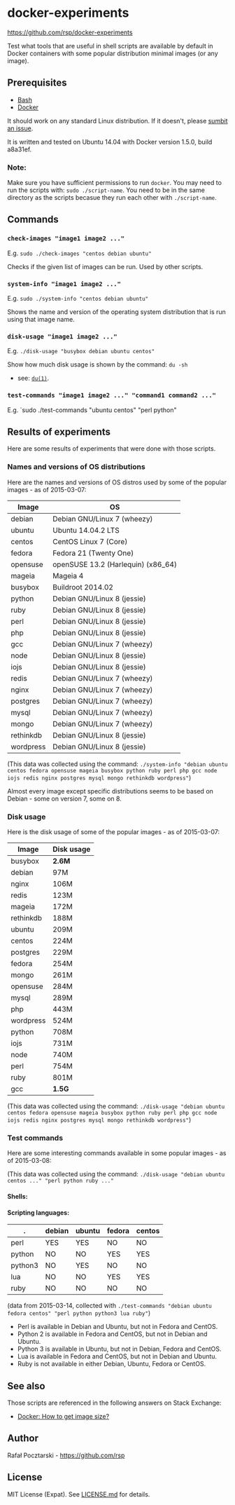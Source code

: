 docker-experiments
==================

https://github.com/rsp/docker-experiments

Test what tools that are useful in shell scripts are available by default
in Docker containers with some popular distribution minimal images
(or any image).

Prerequisites
-------------
* [Bash](https://www.gnu.org/software/bash/)
* [Docker](https://www.docker.com/)

It should work on any standard Linux distribution. If it doesn't,
please [sumbit an issue](https://github.com/rsp/docker-experiments/issues).

It is written and tested on Ubuntu 14.04
with Docker version 1.5.0, build a8a31ef.

### Note:
Make sure you have sufficient permissions to run `docker`.
You may need to run the scripts with: `sudo ./script-name`.
You need to be in the same directory as the scripts
becasue they run each other with `./script-name`.

Commands
--------

### `check-images "image1 image2 ..."`

E.g. `sudo ./check-images "centos debian ubuntu"`

Checks if the given list of images can be run. Used by other scripts.

### `system-info "image1 image2 ..."`

E.g. `sudo ./system-info "centos debian ubuntu"`

Shows the name and version of the operating system distribution
that is run using that image name.

### `disk-usage "image1 image2 ..."`

E.g. `./disk-usage "busybox debian ubuntu centos"`

Show how much disk usage is shown by the command: `du -sh`
- see: [`du(1)`](http://man7.org/linux/man-pages/man1/du.1.html).

### `test-commands "image1 image2 ..." "command1 command2 ..."`

E.g. `sudo ./test-commands "ubuntu centos" "perl python"

Results of experiments
----------------------

Here are some results of experiments that were done with those scripts.

### Names and versions of OS distributions

Here are the names and versions of OS distros
used by some of the popular images - as of 2015-03-07:

Image | OS
----- | ---
debian | Debian GNU/Linux 7 (wheezy)
ubuntu | Ubuntu 14.04.2 LTS
centos | CentOS Linux 7 (Core)
fedora | Fedora 21 (Twenty One)
opensuse | openSUSE 13.2 (Harlequin) (x86_64)
mageia | Mageia 4
busybox | Buildroot 2014.02
python | Debian GNU/Linux 8 (jessie)
ruby | Debian GNU/Linux 8 (jessie)
perl | Debian GNU/Linux 8 (jessie)
php | Debian GNU/Linux 8 (jessie)
gcc | Debian GNU/Linux 7 (wheezy)
node | Debian GNU/Linux 8 (jessie)
iojs | Debian GNU/Linux 8 (jessie)
redis | Debian GNU/Linux 7 (wheezy)
nginx | Debian GNU/Linux 7 (wheezy)
postgres | Debian GNU/Linux 7 (wheezy)
mysql | Debian GNU/Linux 7 (wheezy)
mongo | Debian GNU/Linux 7 (wheezy)
rethinkdb | Debian GNU/Linux 8 (jessie)
wordpress | Debian GNU/Linux 8 (jessie)

(This data was collected using the command: `./system-info "debian ubuntu centos fedora opensuse mageia busybox python ruby perl php gcc node iojs redis nginx postgres mysql mongo rethinkdb wordpress"`)

Almost every image except specific distributions
seems to be based on Debian - some on version 7, some on 8.

### Disk usage

Here is the disk usage of some of the popular images - as of 2015-03-07:

Image | Disk usage
----- | ----------
busybox | **2.6M**
debian | 97M
nginx | 106M
redis | 123M
mageia | 172M
rethinkdb | 188M
ubuntu | 209M
centos | 224M
postgres | 229M
fedora | 254M
mongo | 261M
opensuse | 284M
mysql | 289M
php | 443M
wordpress | 524M
python | 708M
iojs | 731M
node | 740M
perl | 754M
ruby | 801M
gcc | **1.5G**

(This data was collected using the command: `./disk-usage "debian ubuntu centos fedora opensuse mageia busybox python ruby perl php gcc node iojs redis nginx postgres mysql mongo rethinkdb wordpress"`)

### Test commands

Here are some interesting commands available in some popular images - as of 2015-03-08:

(This data was collected using the command: `./disk-usage "debian ubuntu centos ..." "perl python ruby ..."`

#### Shells:


#### Scripting languages:

. | debian | ubuntu | fedora | centos
---- | ------ | ------ | ------ | ------
perl | YES | YES | NO | NO
python | NO | NO | YES | YES
python3 | NO | YES | NO | NO
lua | NO | NO | YES | YES
ruby | NO | NO | NO | NO

(data from 2015-03-14, collected with `./test-commands "debian ubuntu fedora centos" "perl python python3 lua ruby"`)

* Perl is available in Debian and Ubuntu, but not in Fedora and CentOS.
* Python 2 is available in Fedora and CentOS, but not in Debian and Ubuntu.
* Python 3 is available in Ubuntu, but not in Debian, Fedora and CentOS.
* Lua is available in Fedora and CentOS, but not in Debian and Ubuntu.
* Ruby is not available in either Debian, Ubuntu, Fedora or CentOS.

See also
---------
Those scripts are referenced in the following answers on Stack Exchange:

* [Docker: How to get image size?](http://unix.stackexchange.com/questions/134186/docker-how-to-get-image-size/188717#188717)

Author
------
Rafał Pocztarski - https://github.com/rsp

License
-------
MIT License (Expat). See [LICENSE.md](LICENSE.md) for details.
